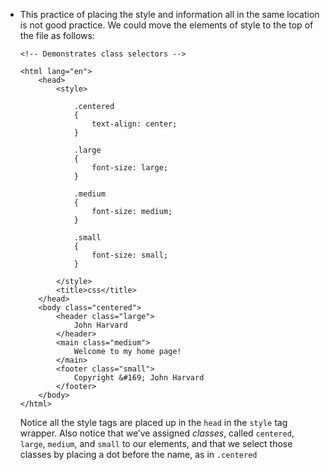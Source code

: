 - This practice of placing the style and information all in the same location is not good practice. We could move the elements of style to the top of the file as follows:

      <!-- Demonstrates class selectors -->

      <html lang="en">
          <head>
              <style>

                  .centered
                  {
                      text-align: center;
                  }

                  .large
                  {
                      font-size: large;
                  }

                  .medium
                  {
                      font-size: medium;
                  }

                  .small
                  {
                      font-size: small;
                  }

              </style>
              <title>css</title>
          </head>
          <body class="centered">
              <header class="large">
                  John Harvard
              </header>
              <main class="medium">
                  Welcome to my home page!
              </main>
              <footer class="small">
                  Copyright &#169; John Harvard
              </footer>
          </body>
      </html>

  Notice all the style tags are placed up in the `head` in the `style` tag wrapper. Also notice that we’ve assigned _classes_, called `centered`, `large`, `medium`, and `small` to our elements, and that we select those classes by placing a dot before the name, as in `.centered`
